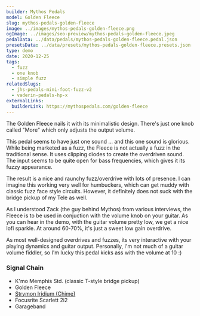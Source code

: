 ```yaml
---
builder: Mythos Pedals
model: Golden Fleece
slug: mythos-pedals-golden-fleece
image: ../images/mythos-pedals-golden-fleece.png
ogImage: ../images/seo-preview/mythos-pedals-golden-fleece.jpeg
pedalData: ../data/pedals/mythos-pedals-golden-fleece.pedal.json
presetsData: ../data/presets/mythos-pedals-golden-fleece.presets.json
type: demo
date: 2020-12-25
tags:
  - fuzz
  - one knob
  - simple fuzz
relatedSlugs:
  - jhs-pedals-mini-foot-fuzz-v2
  - vaderin-pedals-hp-x
externalLinks:
  builderLink: https://mythospedals.com/golden-fleece
---
```


The Golden Fleece nails it with its minimalistic design. There's just one knob called "More" which only adjusts the output volume.

This pedal seems to have just one sound ... and this one sound is glorious. While being marketed as a fuzz, the Fleece is not actually a fuzz in the traditional sense. It uses clipping diodes to create the overdriven sound. The input seems to be quite open for bass frequencies, which gives it its fuzzy appearance.

The result is a nice and raunchy fuzz/overdrive with lots of presence. I can imagine this working very well for humbuckers, which can get muddy with classic fuzz face style circuits. However, it definitely does not suck with the bridge pickup of my Tele as well.

As I understood Zack (the guy behind Mythos) from various interviews, the Fleece is to be used in conjuction with the volume knob on your guitar. As you can hear in the demo, with the guitar volume pretty low, we get a nice lofi sparkle. At around 60-70%, it's just a sweet low gain overdrive.

As most well-designed overdrives and fuzzes, its very interactive with your playing dynamics and guitar output. Personally, I'm not much of a guitar volume fiddler, so I'm lucky this pedal kicks ass with the volume at 10 :)

### Signal Chain

- K'mo Memphis Std. (classic T-style bridge pickup)
- Golden Fleece
- [Strymon Iridium (Chime)](/demos/strymon-iridium)
- Focusrite Scarlett 2i2
- Garageband
